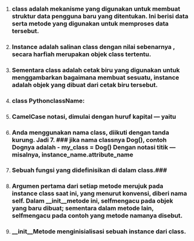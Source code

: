 1. ### class adalah mekanisme yang digunakan untuk membuat struktur data pengguna baru yang ditentukan. Ini berisi data serta metode yang digunakan untuk memproses data tersebut. ###
2. ### Instance adalah salinan class dengan nilai sebenarnya , secara harfiah merupakan objek class tertentu. ###
3. ### Sementara class adalah cetak biru yang digunakan untuk menggambarkan bagaimana membuat sesuatu, instance adalah objek yang dibuat dari cetak biru tersebut. ###
4. ### class PythonclassName:
5. ### CamelCase notasi, dimulai dengan huruf kapital — yaitu ###
 6. ### Anda menggunakan nama class, diikuti dengan tanda kurung. Jadi 7. ### jika nama classnya Dog(), contoh Dognya adalah - my_class = Dog() Dengan notasi titik — misalnya, instance_name.attribute_name ###
8. ### Sebuah fungsi yang didefinisikan di dalam class.###
9. ### Argumen pertama dari setiap metode merujuk pada instance class saat ini, yang menurut konvensi, diberi nama self. Dalam __init__metode ini, selfmengacu pada objek yang baru dibuat; sementara dalam metode lain, selfmengacu pada contoh yang metode namanya disebut. ###
10. ### __init__Metode menginisialisasi sebuah instance dari class. ###
